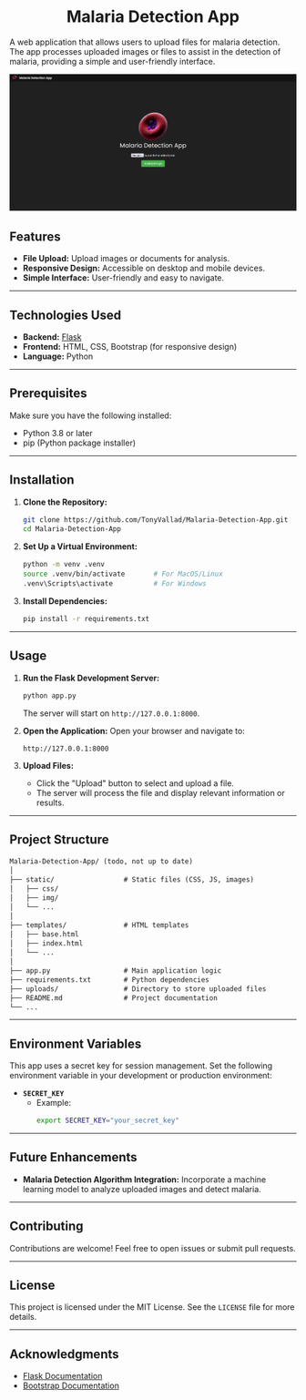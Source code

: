 **<h1 align="center">Malaria Detection App</h1>**

<!-- <p align="center">
  <img src="src/static/img/logo.png" alt="Nutri-Score Logo">
</p> -->

A web application that allows users to upload files for malaria detection. The app processes uploaded images or files to assist in the detection of malaria, providing a simple and user-friendly interface.

<p align="center">
  <img src="src/static/img/screenshot.png" alt="Nutri-Score Logo">
</p>

## Features
- **File Upload:** Upload images or documents for analysis.
- **Responsive Design:** Accessible on desktop and mobile devices.
- **Simple Interface:** User-friendly and easy to navigate.

---

## Technologies Used
- **Backend:** [Flask](https://flask.palletsprojects.com/)
- **Frontend:** HTML, CSS, Bootstrap (for responsive design)
- **Language:** Python

---

## Prerequisites
Make sure you have the following installed:
- Python 3.8 or later
- pip (Python package installer)

---

## Installation

1. **Clone the Repository:**
   ```bash
   git clone https://github.com/TonyVallad/Malaria-Detection-App.git
   cd Malaria-Detection-App
   ```

2. **Set Up a Virtual Environment:**
   ```bash
   python -m venv .venv
   source .venv/bin/activate       # For MacOS/Linux
   .venv\Scripts\activate          # For Windows
   ```

3. **Install Dependencies:**
   ```bash
   pip install -r requirements.txt
   ```

---

## Usage

1. **Run the Flask Development Server:**
   ```bash
   python app.py
   ```
   The server will start on `http://127.0.0.1:8000`.

2. **Open the Application:**
   Open your browser and navigate to:
   ```
   http://127.0.0.1:8000
   ```

3. **Upload Files:**
   - Click the "Upload" button to select and upload a file.
   - The server will process the file and display relevant information or results.

---

## Project Structure

```
Malaria-Detection-App/ (todo, not up to date)
│
├── static/                 # Static files (CSS, JS, images)
│   ├── css/
│   ├── img/
│   └── ...
│
├── templates/              # HTML templates
│   ├── base.html
│   ├── index.html
│   └── ...
│
├── app.py                  # Main application logic
├── requirements.txt        # Python dependencies
├── uploads/                # Directory to store uploaded files
├── README.md               # Project documentation
└── ...
```

---

## Environment Variables

This app uses a secret key for session management. Set the following environment variable in your development or production environment:

- **`SECRET_KEY`**
  - Example:
    ```bash
    export SECRET_KEY="your_secret_key"
    ```

---

## Future Enhancements
- **Malaria Detection Algorithm Integration:** Incorporate a machine learning model to analyze uploaded images and detect malaria.

---

## Contributing

Contributions are welcome! Feel free to open issues or submit pull requests.

---

## License

This project is licensed under the MIT License. See the `LICENSE` file for more details.

---

## Acknowledgments

- [Flask Documentation](https://flask.palletsprojects.com/)
- [Bootstrap Documentation](https://getbootstrap.com/)